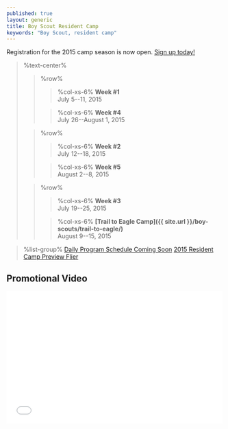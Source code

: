 ```yaml
---
published: true
layout: generic
title: Boy Scout Resident Camp
keywords: "Boy Scout, resident camp"
---
```


<div class="alert alert-info">
Registration for the 2015 camp season is now open.
<a href="http://campworkcoeman.org/summer-camp/register/">
Sign up today!</a>
</div>

> %text-center%
>> %row%
>>> %col-xs-6%
>>> **Week #1**  
>>> July 5--11, 2015
>>
>>> %col-xs-6%
>>> **Week #4**  
>>> July 26--August 1, 2015
>
>> %row%
>>> %col-xs-6%
>>> **Week #2**  
>>> July 12--18, 2015
>>> &nbsp;
>>
>>> %col-xs-6%
>>> **Week #5**  
>>> August 2--8, 2015
>
>> %row%
>>> %col-xs-6%
>>> **Week #3**  
>>> July 19--25, 2015
>>
>>> %col-xs-6%
>>> **[Trail to Eagle Camp]({{ site.url }}/boy-scouts/trail-to-eagle/)**  
>>> August 9--15, 2015

> %list-group%
> <a href="#" class="list-group-item">Daily Program Schedule Coming Soon</a>
> <a href="{{ site.url }}/pdf/2015/boy-scout-camp-preview.pdf" class="list-group-item">2015 Resident Camp Preview Flier</a>

## Promotional Video

<iframe style="max-width:550; width: 100%; height: 309px; border: none;" src="//www.youtube-nocookie.com/embed/oAwqKy70Io4?rel=0" allowfullscreen></iframe>
